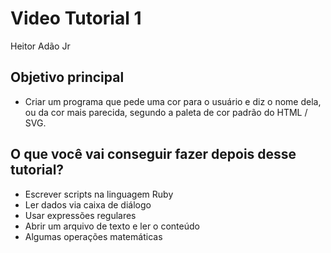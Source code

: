 

Video Tutorial 1
================

  Heitor Adão Jr



## Objetivo principal

- Criar um programa que pede uma cor para o usuário e diz o nome dela, ou da cor mais parecida, segundo a paleta de cor padrão do HTML / SVG.



## O que você vai conseguir fazer depois desse tutorial?

- Escrever scripts na linguagem Ruby
- Ler dados via caixa de diálogo
- Usar expressões regulares
- Abrir um arquivo de texto e ler o conteúdo
- Algumas operações matemáticas












